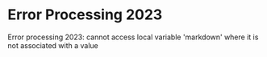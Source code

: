 # Error Processing 2023

Error processing 2023: cannot access local variable 'markdown' where it is not associated with a value
